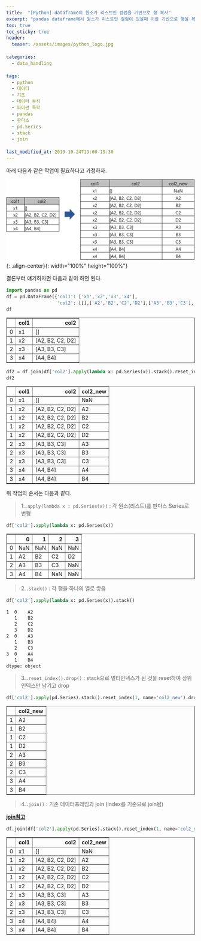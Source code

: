 ```yaml
---
title:  "[Python] dataframe의 원소가 리스트인 컬럼을 기반으로 행 복사"
excerpt: "pandas dataframe에서 원소가 리스트인 컬럼이 있을때 이를 기반으로 행을 복사"
toc: true
toc_sticky: true
header:
  teaser: /assets/images/python_logo.jpg

categories:
  - data_handling

tags:
  - python
  - 데이터
  - 기초
  - 데이터 분석
  - 파이썬 독학
  - pandas
  - 판다스
  - pd.Series
  - stack
  - join

last_modified_at: 2019-10-24T19:00-19:30
---
```


아래 다음과 같은 작업이 필요하다고 가정하자.  

![png](/assets/images/memo/memo_12.png){: .align-center}{: width="100%" height="100%"}  


결론부터 얘기하자면 다음과 같이 하면 된다.  



```python
import pandas as pd
df = pd.DataFrame({'col1': ['x1','x2','x3','x4'],
                   'col2': [[],['A2','B2','C2','D2'],['A3','B3','C3'], ['A4','B4']]})
df
```




<div>
<style scoped>
    .dataframe tbody tr th:only-of-type {
        vertical-align: middle;
    }

    .dataframe tbody tr th {
        vertical-align: top;
    }

    .dataframe thead th {
        text-align: right;
    }
</style>
<table border="1" class="dataframe">
  <thead>
    <tr style="text-align: right;">
      <th></th>
      <th>col1</th>
      <th>col2</th>
    </tr>
  </thead>
  <tbody>
    <tr>
      <td>0</td>
      <td>x1</td>
      <td>[]</td>
    </tr>
    <tr>
      <td>1</td>
      <td>x2</td>
      <td>[A2, B2, C2, D2]</td>
    </tr>
    <tr>
      <td>2</td>
      <td>x3</td>
      <td>[A3, B3, C3]</td>
    </tr>
    <tr>
      <td>3</td>
      <td>x4</td>
      <td>[A4, B4]</td>
    </tr>
  </tbody>
</table>
</div>




```python
df2 = df.join(df['col2'].apply(lambda x: pd.Series(x)).stack().reset_index(1,name='col2_new').drop('level_1', axis=1))
df2
```




<div>
<style scoped>
    .dataframe tbody tr th:only-of-type {
        vertical-align: middle;
    }

    .dataframe tbody tr th {
        vertical-align: top;
    }

    .dataframe thead th {
        text-align: right;
    }
</style>
<table border="1" class="dataframe">
  <thead>
    <tr style="text-align: right;">
      <th></th>
      <th>col1</th>
      <th>col2</th>
      <th>col2_new</th>
    </tr>
  </thead>
  <tbody>
    <tr>
      <td>0</td>
      <td>x1</td>
      <td>[]</td>
      <td>NaN</td>
    </tr>
    <tr>
      <td>1</td>
      <td>x2</td>
      <td>[A2, B2, C2, D2]</td>
      <td>A2</td>
    </tr>
    <tr>
      <td>1</td>
      <td>x2</td>
      <td>[A2, B2, C2, D2]</td>
      <td>B2</td>
    </tr>
    <tr>
      <td>1</td>
      <td>x2</td>
      <td>[A2, B2, C2, D2]</td>
      <td>C2</td>
    </tr>
    <tr>
      <td>1</td>
      <td>x2</td>
      <td>[A2, B2, C2, D2]</td>
      <td>D2</td>
    </tr>
    <tr>
      <td>2</td>
      <td>x3</td>
      <td>[A3, B3, C3]</td>
      <td>A3</td>
    </tr>
    <tr>
      <td>2</td>
      <td>x3</td>
      <td>[A3, B3, C3]</td>
      <td>B3</td>
    </tr>
    <tr>
      <td>2</td>
      <td>x3</td>
      <td>[A3, B3, C3]</td>
      <td>C3</td>
    </tr>
    <tr>
      <td>3</td>
      <td>x4</td>
      <td>[A4, B4]</td>
      <td>A4</td>
    </tr>
    <tr>
      <td>3</td>
      <td>x4</td>
      <td>[A4, B4]</td>
      <td>B4</td>
    </tr>
  </tbody>
</table>
</div>





위 작업의 순서는 다음과 같다.  


> 1.`.apply(lambda x : pd.Series(x))` : 각 원소(리스트)를 판다스 Series로 변형  



```python
df['col2'].apply(lambda x: pd.Series(x))
```




<div>
<style scoped>
    .dataframe tbody tr th:only-of-type {
        vertical-align: middle;
    }

    .dataframe tbody tr th {
        vertical-align: top;
    }

    .dataframe thead th {
        text-align: right;
    }
</style>
<table border="1" class="dataframe">
  <thead>
    <tr style="text-align: right;">
      <th></th>
      <th>0</th>
      <th>1</th>
      <th>2</th>
      <th>3</th>
    </tr>
  </thead>
  <tbody>
    <tr>
      <td>0</td>
      <td>NaN</td>
      <td>NaN</td>
      <td>NaN</td>
      <td>NaN</td>
    </tr>
    <tr>
      <td>1</td>
      <td>A2</td>
      <td>B2</td>
      <td>C2</td>
      <td>D2</td>
    </tr>
    <tr>
      <td>2</td>
      <td>A3</td>
      <td>B3</td>
      <td>C3</td>
      <td>NaN</td>
    </tr>
    <tr>
      <td>3</td>
      <td>A4</td>
      <td>B4</td>
      <td>NaN</td>
      <td>NaN</td>
    </tr>
  </tbody>
</table>
</div>



> 2.`.stack()` : 각 행을 하나의 열로 쌓음  

```python
df['col2'].apply(lambda x: pd.Series(x)).stack()
```

    1  0    A2
       1    B2
       2    C2
       3    D2
    2  0    A3
       1    B3
       2    C3
    3  0    A4
       1    B4
    dtype: object


> 3.`.reset_index().drop()` : stack으로 멀티인덱스가 된 것을 reset하여 상위 인덱스만 남기고 drop  

```python
df['col2'].apply(pd.Series).stack().reset_index(1, name='col2_new').drop('level_1', axis=1)
```




<div>
<style scoped>
    .dataframe tbody tr th:only-of-type {
        vertical-align: middle;
    }

    .dataframe tbody tr th {
        vertical-align: top;
    }

    .dataframe thead th {
        text-align: right;
    }
</style>
<table border="1" class="dataframe">
  <thead>
    <tr style="text-align: right;">
      <th></th>
      <th>col2_new</th>
    </tr>
  </thead>
  <tbody>
    <tr>
      <td>1</td>
      <td>A2</td>
    </tr>
    <tr>
      <td>1</td>
      <td>B2</td>
    </tr>
    <tr>
      <td>1</td>
      <td>C2</td>
    </tr>
    <tr>
      <td>1</td>
      <td>D2</td>
    </tr>
    <tr>
      <td>2</td>
      <td>A3</td>
    </tr>
    <tr>
      <td>2</td>
      <td>B3</td>
    </tr>
    <tr>
      <td>2</td>
      <td>C3</td>
    </tr>
    <tr>
      <td>3</td>
      <td>A4</td>
    </tr>
    <tr>
      <td>3</td>
      <td>B4</td>
    </tr>
  </tbody>
</table>
</div>


> 4.`.join()` : 기존 데이터프레임과 join (index를 기준으로 join됨)  

[**join참고**](https://yganalyst.github.io/study/Pd_12/#3-%EB%8D%B0%EC%9D%B4%ED%84%B0%ED%94%84%EB%A0%88%EC%9E%84-%EA%B2%B0%ED%95%A9--join)

```python
df.join(df['col2'].apply(pd.Series).stack().reset_index(1, name='col2_new').drop('level_1', axis=1))
```




<div>
<style scoped>
    .dataframe tbody tr th:only-of-type {
        vertical-align: middle;
    }

    .dataframe tbody tr th {
        vertical-align: top;
    }

    .dataframe thead th {
        text-align: right;
    }
</style>
<table border="1" class="dataframe">
  <thead>
    <tr style="text-align: right;">
      <th></th>
      <th>col1</th>
      <th>col2</th>
      <th>col2_new</th>
    </tr>
  </thead>
  <tbody>
    <tr>
      <td>0</td>
      <td>x1</td>
      <td>[]</td>
      <td>NaN</td>
    </tr>
    <tr>
      <td>1</td>
      <td>x2</td>
      <td>[A2, B2, C2, D2]</td>
      <td>A2</td>
    </tr>
    <tr>
      <td>1</td>
      <td>x2</td>
      <td>[A2, B2, C2, D2]</td>
      <td>B2</td>
    </tr>
    <tr>
      <td>1</td>
      <td>x2</td>
      <td>[A2, B2, C2, D2]</td>
      <td>C2</td>
    </tr>
    <tr>
      <td>1</td>
      <td>x2</td>
      <td>[A2, B2, C2, D2]</td>
      <td>D2</td>
    </tr>
    <tr>
      <td>2</td>
      <td>x3</td>
      <td>[A3, B3, C3]</td>
      <td>A3</td>
    </tr>
    <tr>
      <td>2</td>
      <td>x3</td>
      <td>[A3, B3, C3]</td>
      <td>B3</td>
    </tr>
    <tr>
      <td>2</td>
      <td>x3</td>
      <td>[A3, B3, C3]</td>
      <td>C3</td>
    </tr>
    <tr>
      <td>3</td>
      <td>x4</td>
      <td>[A4, B4]</td>
      <td>A4</td>
    </tr>
    <tr>
      <td>3</td>
      <td>x4</td>
      <td>[A4, B4]</td>
      <td>B4</td>
    </tr>
  </tbody>
</table>
</div>


